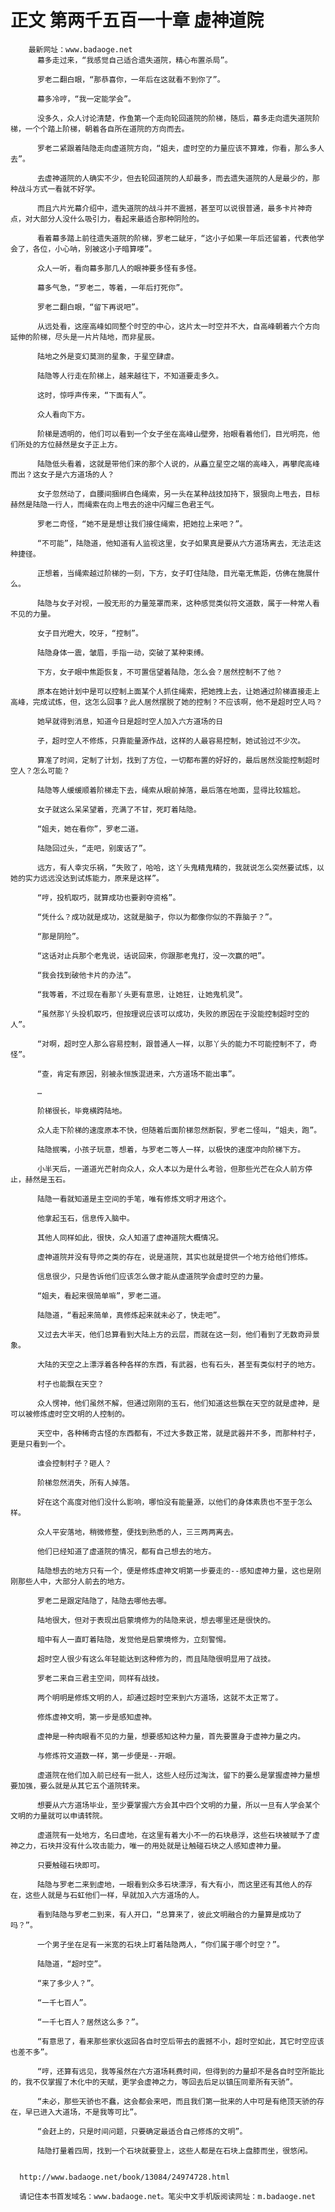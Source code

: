 # 正文 第两千五百一十章 虚神道院
        最新网址：www.badaoge.net
          幕多走过来，“我感觉自己适合遗失道院，精心布置杀局”。
      
          罗老二翻白眼，“那恭喜你，一年后在这就看不到你了”。
      
          幕多冷哼，“我一定能学会”。
      
          没多久，众人讨论清楚，作鱼第一个走向轮回道院的阶梯，随后，幕多走向遗失道院阶梯，一个个踏上阶梯，朝着各自所在道院的方向而去。
      
          罗老二紧跟着陆隐走向虚道院方向，“姐夫，虚时空的力量应该不算难，你看，那么多人去”。
      
          去虚神道院的人确实不少，但去轮回道院的人却最多，而去遗失道院的人是最少的，那种战斗方式一看就不好学。
      
          而且六片光幕介绍中，遗失道院的战斗并不震撼，甚至可以说很普通，最多卡片神奇点，对大部分人没什么吸引力，看起来最适合那种阴险的。
      
          看着幕多踏上前往遗失道院的阶梯，罗老二龇牙，“这小子如果一年后还留着，代表他学会了，各位，小心呐，别被这小子暗算喽”。
      
          众人一听，看向幕多那几人的眼神要多怪有多怪。
      
          幕多气急，“罗老二，等着，一年后打死你”。
      
          罗老二翻白眼，“留下再说吧”。
      
          从远处看，这座高峰如同整个时空的中心，这片太一时空并不大，自高峰朝着六个方向延伸的阶梯，尽头是一片片陆地，而非星辰。
      
          陆地之外是变幻莫测的星象，于星空肆虐。
      
          陆隐等人行走在阶梯上，越来越往下，不知道要走多久。
      
          这时，惊呼声传来，“下面有人”。
      
          众人看向下方。
      
          阶梯是透明的，他们可以看到一个女子坐在高峰山壁旁，抬眼看着他们，目光明亮，他们所处的方位赫然是女子正上方。
      
          陆隐低头看着，这就是带他们来的那个人说的，从矗立星空之端的高峰入，再攀爬高峰而出？这女子是六方道场的人？
      
          女子忽然动了，自腰间捆绑白色绳索，另一头在某种战技加持下，狠狠向上甩去，目标赫然是陆隐一行人，而绳索在向上甩去的途中闪耀三色君王气。
      
          罗老二奇怪，“她不是是想让我们接住绳索，把她拉上来吧？”。
      
          “不可能”，陆隐道，他知道有人监视这里，女子如果真是要从六方道场离去，无法走这种捷径。
      
          正想着，当绳索越过阶梯的一刻，下方，女子盯住陆隐，目光毫无焦距，仿佛在施展什么。
      
          陆隐与女子对视，一股无形的力量笼罩而来，这种感觉类似符文道数，属于一种常人看不见的力量。
      
          女子目光瞪大，咬牙，“控制”。
      
          陆隐身体一震，皱眉，手指一动，突破了某种束缚。
      
          下方，女子眼中焦距恢复，不可置信望着陆隐，怎么会？居然控制不了他？
      
          原本在她计划中是可以控制上面某个人抓住绳索，把她拽上去，让她通过阶梯直接走上高峰，完成试炼，但，这怎么回事？此人居然摆脱了她的控制？不应该啊，他不是超时空人吗？
      
          她早就得到消息，知道今日是超时空人加入六方道场的日
      
          子，超时空人不修炼，只靠能量源作战，这样的人最容易控制，她试验过不少次。
      
          算准了时间，定制了计划，找到了方位，一切都布置的好好的，最后居然没能控制超时空人？怎么可能？
      
          陆隐等人缓缓顺着阶梯走下去，绳索从眼前掉落，最后落在地面，显得比较尴尬。
      
          女子就这么呆呆望着，充满了不甘，死盯着陆隐。
      
          “姐夫，她在看你”，罗老二道。
      
          陆隐回过头，“走吧，别废话了”。
      
          远方，有人幸灾乐祸，“失败了，哈哈，这丫头鬼精鬼精的，我就说怎么突然要试炼，以她的实力远远没达到试炼能力，原来是这样”。
      
          “哼，投机取巧，就算成功也要剥夺资格”。
      
          “凭什么？成功就是成功，这就是脑子，你以为都像你似的不靠脑子？”。
      
          “那是阴险”。
      
          “这话对止兵那个老鬼说，话说回来，你跟那老鬼打，没一次赢的吧”。
      
          “我会找到破他卡片的办法”。
      
          “我等着，不过现在看那丫头更有意思，让她狂，让她鬼机灵”。
      
          “虽然那丫头投机取巧，但按理说应该可以成功，失败的原因在于没能控制超时空的人”。
      
          “对啊，超时空人那么容易控制，跟普通人一样，以那丫头的能力不可能控制不了，奇怪”。
      
          “查，肯定有原因，别被永恒族混进来，六方道场不能出事”。
      
          …
      
          阶梯很长，毕竟横跨陆地。
      
          众人走下阶梯的速度原本不快，但随着后面阶梯忽然断裂，罗老二怪叫，“姐夫，跑”。
      
          陆隐抿嘴，小孩子玩意，想着，与罗老二等人一样，以极快的速度冲向阶梯下方。
      
          小半天后，一道道光芒射向众人，众人本以为是什么考验，但那些光芒在众人前方停止，赫然是玉石。
      
          陆隐一看就知道是主空间的手笔，唯有修炼文明才用这个。
      
          他拿起玉石，信息传入脑中。
      
          其他人同样如此，很快，众人知道了虚神道院大概情况。
      
          虚神道院并没有导师之类的存在，说是道院，其实也就是提供一个地方给他们修炼。
      
          信息很少，只是告诉他们应该怎么做才能从虚道院学会虚时空的力量。
      
          “姐夫，看起来很简单嘛”，罗老二道。
      
          陆隐道，“看起来简单，真修炼起来就未必了，快走吧”。
      
          又过去大半天，他们总算看到大陆上方的云层，而就在这一刻，他们看到了无数奇异景象。
      
          大陆的天空之上漂浮着各种各样的东西，有武器，也有石头，甚至有类似村子的地方。
      
          村子也能飘在天空？
      
          众人愣神，他们虽然不解，但通过刚刚的玉石，他们知道这些飘在天空的就是虚神，是可以被修炼虚时空文明的人控制的。
      
          天空中，各种稀奇古怪的东西都有，不过大多数正常，就是武器并不多，而那种村子，更是只看到一个。
      
          谁会控制村子？砸人？
      
          阶梯忽然消失，所有人掉落。
      
          好在这个高度对他们没什么影响，哪怕没有能量源，以他们的身体素质也不至于怎么样。
      
          众人平安落地，稍微修整，便找到熟悉的人，三三两两离去。
      
          他们已经知道了虚道院的情况，都有自己想去的地方。
      
          陆隐想去的地方只有一个，便是修炼虚神文明第一步要走的--感知虚神力量，这也是刚刚那些人中，大部分人前去的地方。
      
          罗老二是跟定陆隐了，陆隐去哪他去哪。
      
          陆地很大，但对于表现出启蒙境修为的陆隐来说，想去哪里还是很快的。
      
          暗中有人一直盯着陆隐，发觉他是启蒙境修为，立刻警惕。
      
          超时空人很少有这么年轻能达到这种修为的，而且陆隐很明显用了战技。
      
          罗老二来自三君主空间，同样有战技。
      
          两个明明是修炼文明的人，却通过超时空来到六方道场，这就不太正常了。
      
          修炼虚神文明，第一步是感知虚神。
      
          虚神是一种肉眼看不见的力量，想要感知这种力量，首先要置身于虚神力量之内。
      
          与修炼符文道数一样，第一步便是--开眼。
      
          虚道院在他们加入前已经有一批人，这些人经历过淘汰，留下的要么是掌握虚神力量想要加强，要么就是从其它五个道院转来。
      
          想要从六方道场毕业，至少要掌握六方会其中四个文明的力量，所以一旦有人学会某个文明的力量就可以申请转院。
      
          虚道院有一处地方，名曰虚地，在这里有着大小不一的石块悬浮，这些石块被赋予了虚神之力，石块并没有什么攻击能力，唯一的用处就是让触碰石块之人感知虚神力量。
      
          只要触碰石块即可。
      
          陆隐与罗老二来到虚地，一眼看到众多石块漂浮，有大有小，而这里还有其他人的存在，这些人就是与石虹他们一样，早就加入六方道场的人。
      
          看到陆隐与罗老二到来，有人开口，“总算来了，彼此文明融合的力量算是成功了吗？”。
      
          一个男子坐在足有一米宽的石块上盯着陆隐两人，“你们属于哪个时空？”。
      
          陆隐道，“超时空”。
      
          “来了多少人？”。
      
          “一千七百人”。
      
          “一千七百人？居然这么多？”。
      
          “有意思了，看来那些家伙返回各自时空后带去的震撼不小，超时空如此，其它时空应该也差不多”。
      
          “哼，还算有远见，我等虽然在六方道场耗费时间，但得到的力量却不是各自时空所能比的，我不仅掌握了木化中的天赋，更学会虚神之力，等回去后足以镇压同辈所有天骄”。
      
          “未必，那些天骄也不蠢，这会都会来吧，而且我们第一批来的人中可是有绝顶天骄的存在，早已进入大道场，不是我等可比”。
      
          “会赶上的，只是时间问题，只要确定最适合自己修炼的文明”。
      
          陆隐打量着四周，找到一个石块就要登上，这些人都是在石块上盘膝而坐，很悠闲。
      
      
      http://www.badaoge.net/book/13084/24974728.html
      
      请记住本书首发域名：www.badaoge.net。笔尖中文手机版阅读网址：m.badaoge.net